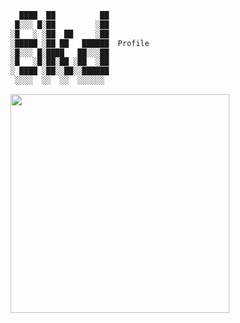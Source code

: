 ```bash
  ████  ██          ██ 
 █░░░ █░██         ░██
░█   ░ ░██  ██     ░██
░█████ ░██ ██   ██████  Profile
░█░░░ █░████   ██░░░██
░█   ░█░██░██ ░██  ░██
░ ████ ░██░░██░░██████
 ░░░░  ░░  ░░  ░░░░░░
```

<img src="https://media.giphy.com/media/xUA7b8VnHVOMeTawFO/giphy.gif" width="350">

